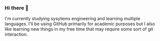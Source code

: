 ### Hi there 👋
I'm currently studying sysytems engineering and learning multiple languages.
I'll be using GitHub primarily for academic purposes but I also like learning new things in my free time that may require some sort of git interaction.

<!--
You can reach me via email at tomasbertella18@gmail.com or by my social media:
- LinkedIn: https://www.linkedin.com/in/tom%C3%A1s-bertella/
- Instagram: https://www.instagram.com/berty_tb/

**berty-tb/berty-tb** is a ✨ _special_ ✨ repository because its `README.md` (this file) appears on your GitHub profile.

Here are some ideas to get you started:

- 🔭 I’m currently working on ...
- 🌱 I’m currently learning ...
- 👯 I’m looking to collaborate on ...
- 🤔 I’m looking for help with ...
- 💬 Ask me about ...
- 📫 How to reach me: ...
- 😄 Pronouns: ...
- ⚡ Fun fact: ...
-->
